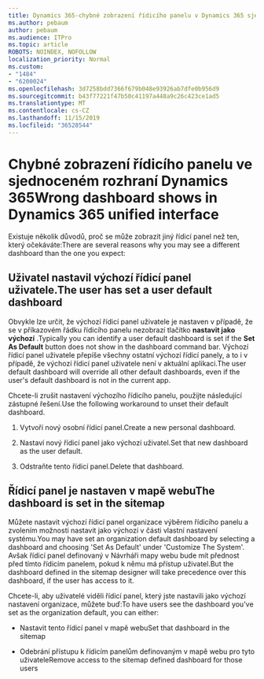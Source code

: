 ```yaml
---
title: Dynamics 365-chybné zobrazení řídicího panelu v Dynamics 365 sjednocené rozhraní
ms.author: pebaum
author: pebaum
ms.audience: ITPro
ms.topic: article
ROBOTS: NOINDEX, NOFOLLOW
localization_priority: Normal
ms.custom:
- "1484"
- "6200024"
ms.openlocfilehash: 3d7258bdd7366f679b048e93926ab7dfe0b956d9
ms.sourcegitcommit: b43f77221f47b50c41197a448a9c26c423ce1ad5
ms.translationtype: MT
ms.contentlocale: cs-CZ
ms.lasthandoff: 11/15/2019
ms.locfileid: "36528544"
---
```

# <a name="wrong-dashboard-shows-in-dynamics-365-unified-interface"></a><span data-ttu-id="e9c41-102">Chybné zobrazení řídicího panelu ve sjednoceném rozhraní Dynamics 365</span><span class="sxs-lookup"><span data-stu-id="e9c41-102">Wrong dashboard shows in Dynamics 365 unified interface</span></span>

<span data-ttu-id="e9c41-103">Existuje několik důvodů, proč se může zobrazit jiný řídicí panel než ten, který očekáváte:</span><span class="sxs-lookup"><span data-stu-id="e9c41-103">There are several reasons why you may see a different dashboard than the one you expect:</span></span>

## <a name="the-user-has-set-a-user-default-dashboard"></a><span data-ttu-id="e9c41-104">Uživatel nastavil výchozí řídicí panel uživatele.</span><span class="sxs-lookup"><span data-stu-id="e9c41-104">The user has set a user default dashboard</span></span> 

<span data-ttu-id="e9c41-105">Obvykle lze určit, že výchozí řídicí panel uživatele je nastaven v případě, že se v příkazovém řádku řídicího panelu nezobrazí tlačítko **nastavit jako výchozí** .</span><span class="sxs-lookup"><span data-stu-id="e9c41-105">Typically you can identify a user default dashboard is set if the **Set As Default** button does not show in the dashboard command bar.</span></span> <span data-ttu-id="e9c41-106">Výchozí řídicí panel uživatele přepíše všechny ostatní výchozí řídicí panely, a to i v případě, že výchozí řídicí panel uživatele není v aktuální aplikaci.</span><span class="sxs-lookup"><span data-stu-id="e9c41-106">The user default dashboard will override all other default dashboards, even if the user's default dashboard is not in the current app.</span></span>

<span data-ttu-id="e9c41-107">Chcete-li zrušit nastavení výchozího řídicího panelu, použijte následující zástupné řešení.</span><span class="sxs-lookup"><span data-stu-id="e9c41-107">Use the following workaround to unset their default dashboard.</span></span>

1. <span data-ttu-id="e9c41-108">Vytvoří nový osobní řídicí panel.</span><span class="sxs-lookup"><span data-stu-id="e9c41-108">Create a new personal dashboard.</span></span>

2. <span data-ttu-id="e9c41-109">Nastaví nový řídicí panel jako výchozí uživatel.</span><span class="sxs-lookup"><span data-stu-id="e9c41-109">Set that new dashboard as the user default.</span></span>

3. <span data-ttu-id="e9c41-110">Odstraňte tento řídicí panel.</span><span class="sxs-lookup"><span data-stu-id="e9c41-110">Delete that dashboard.</span></span>

## <a name="the-dashboard-is-set-in-the-sitemap"></a><span data-ttu-id="e9c41-111">Řídicí panel je nastaven v mapě webu</span><span class="sxs-lookup"><span data-stu-id="e9c41-111">The dashboard is set in the sitemap</span></span>

<span data-ttu-id="e9c41-112">Můžete nastavit výchozí řídicí panel organizace výběrem řídicího panelu a zvolením možnosti nastavit jako výchozí v části vlastní nastavení systému.</span><span class="sxs-lookup"><span data-stu-id="e9c41-112">You may have set an organization default dashboard by selecting a dashboard and choosing 'Set As Default' under 'Customize The System'.</span></span> <span data-ttu-id="e9c41-113">Avšak řídicí panel definovaný v Návrháři mapy webu bude mít přednost před tímto řídicím panelem, pokud k němu má přístup uživatel.</span><span class="sxs-lookup"><span data-stu-id="e9c41-113">But the dashboard defined in the sitemap designer will take precedence over this dashboard, if the user has access to it.</span></span>

<span data-ttu-id="e9c41-114">Chcete-li, aby uživatelé viděli řídicí panel, který jste nastavili jako výchozí nastavení organizace, můžete buď:</span><span class="sxs-lookup"><span data-stu-id="e9c41-114">To have users see the dashboard you've set as the organization default, you can either:</span></span>

* <span data-ttu-id="e9c41-115">Nastavit tento řídicí panel v mapě webu</span><span class="sxs-lookup"><span data-stu-id="e9c41-115">Set that dashboard in the sitemap</span></span>

* <span data-ttu-id="e9c41-116">Odebrání přístupu k řídicím panelům definovaným v mapě webu pro tyto uživatele</span><span class="sxs-lookup"><span data-stu-id="e9c41-116">Remove access to the sitemap defined dashboard for those users</span></span>
